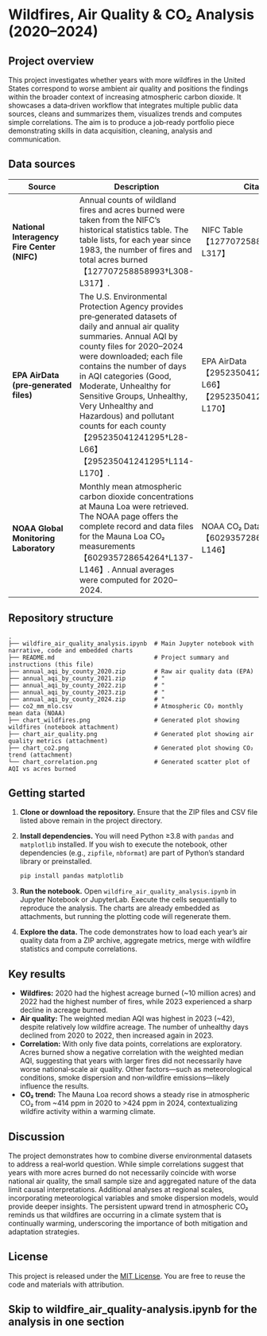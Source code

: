 # Wildfires, Air Quality & CO₂ Analysis (2020–2024)

## Project overview

This project investigates whether years with more wildfires in the United States correspond to worse ambient air quality and positions the findings within the broader context of increasing atmospheric carbon dioxide.  It showcases a data‑driven workflow that integrates multiple public data sources, cleans and summarizes them, visualizes trends and computes simple correlations.  The aim is to produce a job‑ready portfolio piece demonstrating skills in data acquisition, cleaning, analysis and communication.

## Data sources

| Source | Description | Citation |
|---|---|---|
| **National Interagency Fire Center (NIFC)** | Annual counts of wildland fires and acres burned were taken from the NIFC’s historical statistics table. The table lists, for each year since 1983, the number of fires and total acres burned【127707258858993†L308-L317】. | NIFC Table【127707258858993†L308-L317】 |
| **EPA AirData (pre‑generated files)** | The U.S. Environmental Protection Agency provides pre‑generated datasets of daily and annual air quality summaries. Annual AQI by county files for 2020–2024 were downloaded; each file contains the number of days in AQI categories (Good, Moderate, Unhealthy for Sensitive Groups, Unhealthy, Very Unhealthy and Hazardous) and pollutant counts for each county【295235041241295†L28-L66】【295235041241295†L114-L170】. | EPA AirData【295235041241295†L28-L66】【295235041241295†L114-L170】 |
| **NOAA Global Monitoring Laboratory** | Monthly mean atmospheric carbon dioxide concentrations at Mauna Loa were retrieved. The NOAA page offers the complete record and data files for the Mauna Loa CO₂ measurements【602935728654264†L137-L146】. Annual averages were computed for 2020–2024. | NOAA CO₂ Data【602935728654264†L137-L146】 |

## Repository structure

```
.
├── wildfire_air_quality_analysis.ipynb  # Main Jupyter notebook with narrative, code and embedded charts
├── README.md                            # Project summary and instructions (this file)
├── annual_aqi_by_county_2020.zip        # Raw air quality data (EPA)
├── annual_aqi_by_county_2021.zip        # "
├── annual_aqi_by_county_2022.zip        # "
├── annual_aqi_by_county_2023.zip        # "
├── annual_aqi_by_county_2024.zip        # "
├── co2_mm_mlo.csv                       # Atmospheric CO₂ monthly mean data (NOAA)
├── chart_wildfires.png                  # Generated plot showing wildfires (notebook attachment)
├── chart_air_quality.png                # Generated plot showing air quality metrics (attachment)
├── chart_co2.png                        # Generated plot showing CO₂ trend (attachment)
└── chart_correlation.png                # Generated scatter plot of AQI vs acres burned
```

## Getting started

1. **Clone or download the repository.**  Ensure that the ZIP files and CSV file listed above remain in the project directory.
2. **Install dependencies.**  You will need Python ≥3.8 with `pandas` and `matplotlib` installed.  If you wish to execute the notebook, other dependencies (e.g., `zipfile`, `nbformat`) are part of Python’s standard library or preinstalled.

   ```bash
   pip install pandas matplotlib
   ```

3. **Run the notebook.**  Open `wildfire_air_quality_analysis.ipynb` in Jupyter Notebook or JupyterLab.  Execute the cells sequentially to reproduce the analysis.  The charts are already embedded as attachments, but running the plotting code will regenerate them.

4. **Explore the data.**  The code demonstrates how to load each year’s air quality data from a ZIP archive, aggregate metrics, merge with wildfire statistics and compute correlations.

## Key results

* **Wildfires:** 2020 had the highest acreage burned (~10 million acres) and 2022 had the highest number of fires, while 2023 experienced a sharp decline in acreage burned.
* **Air quality:** The weighted median AQI was highest in 2023 (~42), despite relatively low wildfire acreage.  The number of unhealthy days declined from 2020 to 2022, then increased again in 2023.
* **Correlation:** With only five data points, correlations are exploratory.  Acres burned show a negative correlation with the weighted median AQI, suggesting that years with larger fires did not necessarily have worse national‑scale air quality.  Other factors—such as meteorological conditions, smoke dispersion and non‑wildfire emissions—likely influence the results.
* **CO₂ trend:** The Mauna Loa record shows a steady rise in atmospheric CO₂ from ~414 ppm in 2020 to >424 ppm in 2024, contextualizing wildfire activity within a warming climate.

## Discussion

The project demonstrates how to combine diverse environmental datasets to address a real‑world question.  While simple correlations suggest that years with more acres burned do not necessarily coincide with worse national air quality, the small sample size and aggregated nature of the data limit causal interpretations.  Additional analyses at regional scales, incorporating meteorological variables and smoke dispersion models, would provide deeper insights.  The persistent upward trend in atmospheric CO₂ reminds us that wildfires are occurring in a climate system that is continually warming, underscoring the importance of both mitigation and adaptation strategies.

## License

This project is released under the [MIT License](https://opensource.org/licenses/MIT).  You are free to reuse the code and materials with attribution.

## Skip to wildfire_air_quality-analysis.ipynb for the analysis in one section
